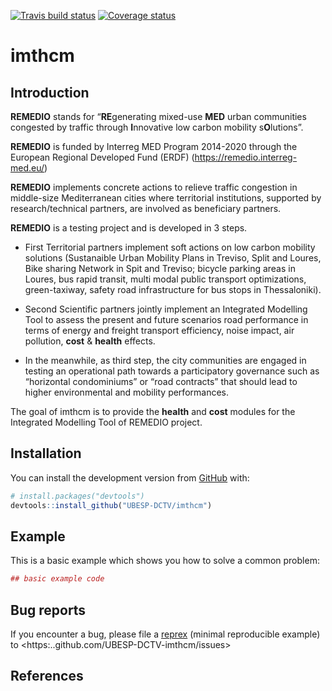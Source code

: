 
<!-- README.md is generated from README.Rmd. Please edit that file -->
[![Travis build status](https://travis-ci.org/UBESP-DCTV/imthcm.svg?branch=develop)](https://travis-ci.org/UBESP-DCTV/imthcm) [![Coverage status](https://codecov.io/gh/UBESP-DCTV/imthcm/branch/develop/graph/badge.svg)](https://codecov.io/github/UBESP-DCTV/imthcm?branch=develop)

imthcm
======

Introduction
------------

**REMEDIO** stands for “**RE**generating mixed-use **MED** urban communities congested by traffic through **I**nnovative low carbon mobility s**O**lutions”.

**REMEDIO** is funded by Interreg MED Program 2014-2020 through the European Regional Developed Fund (ERDF) (<https://remedio.interreg-med.eu/>)

**REMEDIO** implements concrete actions to relieve traffic congestion in middle-size Mediterranean cities where territorial institutions, supported by research/technical partners, are involved as beneficiary partners.

**REMEDIO** is a testing project and is developed in 3 steps.

-   First Territorial partners implement soft actions on low carbon mobility solutions (Sustanaible Urban Mobility Plans in Treviso, Split and Loures, Bike sharing Network in Spit and Treviso; bicycle parking areas in Loures, bus rapid transit, multi modal public transport optimizations, green-taxiway, safety road infrastructure for bus stops in Thessaloniki).

-   Second Scientific partners jointly implement an Integrated Modelling Tool to assess the present and future scenarios road performance in terms of energy and freight transport efficiency, noise impact, air pollution, **cost** & **health** effects.

-   In the meanwhile, as third step, the city communities are engaged in testing an operational path towards a participatory governance such as “horizontal condominiums” or “road contracts” that should lead to higher environmental and mobility performances.

The goal of imthcm is to provide the **health** and **cost** modules for the Integrated Modelling Tool of REMEDIO project.

Installation
------------

<!-- You can install the released version of imthmcm from [CRAN](https://CRAN.R-project.org) with: -->
<!-- ``` r -->
<!-- install.packages("imthmcm") -->
<!-- ``` -->
You can install the development version from [GitHub](https://github.com/) with:

``` r
# install.packages("devtools")
devtools::install_github("UBESP-DCTV/imthcm")
```

Example
-------

This is a basic example which shows you how to solve a common problem:

``` r
## basic example code
```

Bug reports
-----------

If you encounter a bug, please file a [reprex](https://github.com/tidyverse/reprex) (minimal reproducible example) to &lt;https:..github.com/UBESP-DCTV-imthcm/issues&gt;

References
----------
